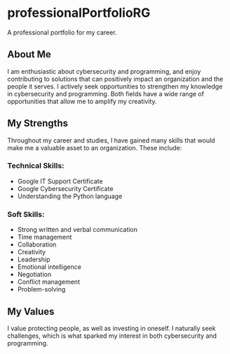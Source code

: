 # professionalPortfolioRG
A professional portfolio for my career.

## About Me

I am enthusiastic about cybersecurity and programming, and enjoy contributing to solutions that can positively impact an organization and the people it serves. I actively seek opportunities to strengthen my knowledge in cybersecurity and programming. Both fields have a wide range of opportunities that allow me to amplify my creativity.

## My Strengths

Throughout my career and studies, I have gained many skills that would make me a valuable asset to an organization. These include:

### Technical Skills:

- Google IT Support Certificate
- Google Cybersecurity Certificate
- Understanding the Python language

### Soft Skills:

- Strong written and verbal communication
- Time management
- Collaboration
- Creativity
- Leadership
- Emotional intelligence
- Negotiation
- Conflict management
- Problem-solving

## My Values

I value protecting people, as well as investing in oneself. I naturally seek challenges, which is what sparked my interest in both cybersecurity and programming.
